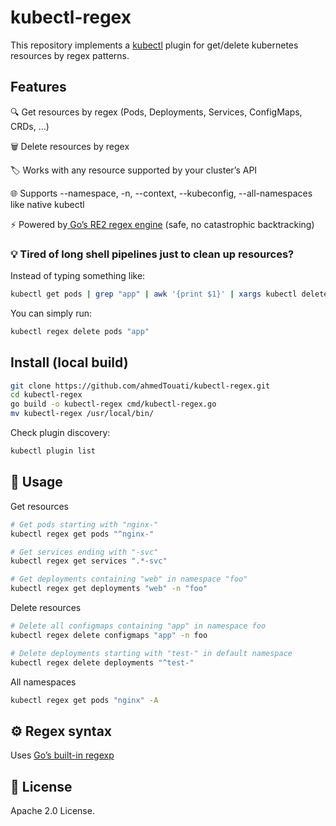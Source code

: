 # kubectl-regex

This repository implements a [kubectl](https://github.com/kubernetes/kubectl) plugin for get/delete kubernetes resources by regex patterns.

## Features
🔍 Get resources by regex (Pods, Deployments, Services, ConfigMaps, CRDs, …)

🗑 Delete resources by regex

🏷 Works with any resource supported by your cluster’s API

🌐 Supports --namespace, -n, --context, --kubeconfig, --all-namespaces like native kubectl

⚡ Powered by[ Go’s RE2 regex engine](https://github.com/google/re2)
 (safe, no catastrophic backtracking)

 ### 💡 Tired of long shell pipelines just to clean up resources?
Instead of typing something like:

```bash
kubectl get pods | grep "app" | awk '{print $1}' | xargs kubectl delete pods
```
You can simply run:
```bash
kubectl regex delete pods "app"
```

## Install (local build)
```bash
git clone https://github.com/ahmedTouati/kubectl-regex.git
cd kubectl-regex
go build -o kubectl-regex cmd/kubectl-regex.go
mv kubectl-regex /usr/local/bin/
```

Check plugin discovery:
```bash
kubectl plugin list
```

## 🚀 Usage

Get resources
```bash
# Get pods starting with "nginx-"
kubectl regex get pods "^nginx-"

# Get services ending with "-svc"
kubectl regex get services ".*-svc"

# Get deployments containing "web" in namespace "foo"
kubectl regex get deployments "web" -n "foo"
```

Delete resources
```bash
# Delete all configmaps containing "app" in namespace foo
kubectl regex delete configmaps "app" -n foo

# Delete deployments starting with "test-" in default namespace
kubectl regex delete deployments "^test-"
```

All namespaces
```bash
kubectl regex get pods "nginx" -A
```

## ⚙️ Regex syntax

Uses [Go’s built-in regexp](https://github.com/google/re2)

## 📄 License

Apache 2.0 License.